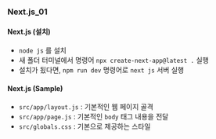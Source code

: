 ### Next.js_01

#### Next.js (설치)
- `node js` 를 설치
- 새 폴더 터미널에서 명령어 `npx create-next-app@latest .` 실행
- 설치가 됬다면, `npm run dev` 명령어로 `next js` 서버 실행

#### Next.js (Sample)
- `src/app/layout.js` : 기본적인 웹 페이지 골격
- `src/app/page.js` : 기본적인 `body` 태그 내용을 전달
- `src/globals.css` : 기본으로 제공하는 스타일